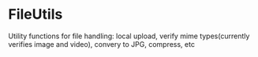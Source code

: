 # FileUtils
Utility functions for file handling: local upload, verify mime types(currently verifies image and video), convery to JPG, compress, etc 
